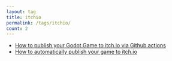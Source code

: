 ```yaml
---
layout: tag
title: itchio
permalink: /tags/itchio/
count: 2
---
```


- [How to publish your Godot Game to itch.io via Github actions](https://bitbrain.github.io/2020/08/01/publish-godot-game-to-itchio.html)
- [How to automatically publish your game to itch.io](https://bitbrain.github.io/2019/02/18/automatically-publish-games-to-itchio.html)

